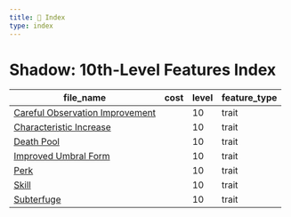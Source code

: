 ```yaml
---
title: 📑 Index
type: index
---
```


# Shadow: 10th-Level Features Index

| file_name                                                              | cost | level | feature_type |
| ---------------------------------------------------------------------- | ---- | ----- | ------------ |
| [Careful Observation Improvement](Careful%20Observation%20Improvement) |      | 10    | trait        |
| [Characteristic Increase](Characteristic%20Increase)                   |      | 10    | trait        |
| [Death Pool](Death%20Pool)                                             |      | 10    | trait        |
| [Improved Umbral Form](Improved%20Umbral%20Form)                       |      | 10    | trait        |
| [Perk](Perk)                                                           |      | 10    | trait        |
| [Skill](Skill)                                                         |      | 10    | trait        |
| [Subterfuge](Subterfuge)                                               |      | 10    | trait        |
